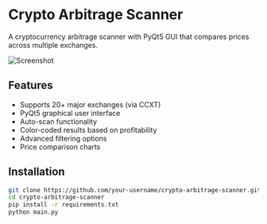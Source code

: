 # Crypto Arbitrage Scanner

A cryptocurrency arbitrage scanner with PyQt5 GUI that compares prices across multiple exchanges.

![Screenshot](docs/images/screenshot.png)

## Features

- Supports 20+ major exchanges (via CCXT)
- PyQt5 graphical user interface
- Auto-scan functionality
- Color-coded results based on profitability
- Advanced filtering options
- Price comparison charts

## Installation

```bash
git clone https://github.com/your-username/crypto-arbitrage-scanner.git
cd crypto-arbitrage-scanner
pip install -r requirements.txt
python main.py
